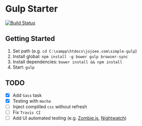 # Gulp Starter
[![Build Status](https://travis-ci.org/jojoee/gulp-starter.svg)](https://travis-ci.org/jojoee/gulp-starter)

## Getting Started
1. Set path (e.g. `cd C:\xampp\htdocs\jojoee.com\simple-gulp`)
2. Install global: `npm install -g bower gulp browser-sync`
3. Install dependencies: `bower install && npm install`
4. Start: `gulp`

## TODO
- [x] Add `Sass` task
- [x] Testing with `mocha`
- [ ] Inject compliled `css` without refresh
- [ ] Fix `Travis CI`
- [ ] Add UI automated testing (e.g. [Zombie.js](https://github.com/assaf/zombie), [Nightwatch](https://github.com/nightwatchjs/nightwatch))
